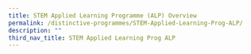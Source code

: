 ```yaml
---
title: STEM Applied Learning Programme (ALP) Overview
permalink: /distinctive-programmes/STEM-Applied-Learning-Prog-ALP/
description: ""
third_nav_title: STEM Applied Learning Prog ALP
---
```

